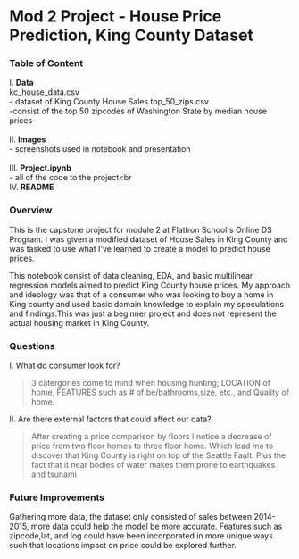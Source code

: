 # Mod 2 Project - House Price Prediction, King County Dataset

### Table of Content
I. <b>Data</b><br>
       kc_house_data.csv<br>
      - dataset of King County House Sales
       top_50_zips.csv<br>
        -consist of the top 50 zipcodes of Washington State by median house prices<br><br>
II. <b>Images</b><br>
       - screenshots used in notebook and presentation<br><br>
III. <b>Project.ipynb</b><br>
        - all of the code to the project<br<br>
IV. <b>README</b>



### Overview

This is the capstone project for module 2 at FlatIron School's Online DS Program. I was given a modified dataset of House Sales in King County and was tasked to use what I've learned to create a model to predict house prices.

This notebook consist of data cleaning, EDA, and basic multilinear regression models aimed to predict King County house prices. My approach and ideology was that of a consumer who was looking to buy a home in King county and used basic domain knowledge to explain my speculations and findings.This was just a beginner project and does not represent the actual housing market in King County.

### Questions

I. What do consumer look for?
>3 catergories come to mind when housing hunting; LOCATION of home, FEATURES such as # of be/bathrooms,size, etc., and Quality of home.
    
II. Are there external factors that could affect our data?
>After creating a price comparison by floors I notice a decrease of price from two floor homes to three floor home. Which lead me to discover that King County is right on top of the Seattle Fault. Plus the fact that it near bodies of water makes them prone to earthquakes and tsunami


### Future Improvements

Gathering more data, the dataset only consisted of sales between 2014-2015, more data could help the model be more accurate. Features such as zipcode,lat, and log could have been incorporated in more unique ways such that locations impact on price could be explored further.
